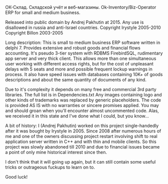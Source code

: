 ﻿ОК-Склад. Складской учёт и веб-магазины.
Ok-Inventory/Biz-Operator ERP for small and medium business.


Released into public domain by Andrej Pakhutin at 2015.
Any use is disallowed in russia and anti-Israel countries.
Copyright Irystyle 2005-2010
Copyright Billon 2003-2005


Long description:
This is small to medium business ERP software written in delphi 7.
Provides extensive and robust goods and financial flows accounting.
It's pseudo 3-tier system with RDBMS FirebirdSQL, rudimentary app server and very thick client.
This allows more than one simultaneous user working with different access rights,
but for the cost of unpleasant delays with 5 seats and more and possible frequent lockup warnings in process.
It also have speed issues with databases containing 10K+ of goods descriptions and about the same quantity of documents of any kind.


Due to it's complexity it depends on many free and commercial 3rd party libraries.
The full list is in Dependencies.txt
Any images containing logo and other kinds of trademarks was replaced by generic placeholders.
The code is provided AS IS with no warranties or sincere promises applied.
You may and should groan when you'll encounter almost uncommented code.
Alas, we received it in this state and I've done what I could, but you know...


A bit of history:
I (Andrej Pakhutin) worked on this project single-handedly after it was bought by Irystyle in 2005.
Since 2008 after numerous hours of me and one of the owners discussing project restart
involving shift to real application server written in C++ and with thin and mobile clients.
So this project was slowly abandoned till 2010 and due to financial issues
became a point of only mine historical interest since then.


I don't think that it will going up again, but it can still contain some useful tricks
or outrageous fuckups to learn on to.


Good luck!